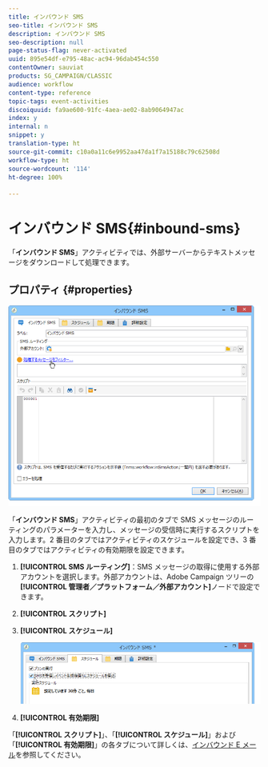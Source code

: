 ```yaml
---
title: インバウンド SMS
seo-title: インバウンド SMS
description: インバウンド SMS
seo-description: null
page-status-flag: never-activated
uuid: 895e54df-e795-48ac-ac94-96dab454c550
contentOwner: sauviat
products: SG_CAMPAIGN/CLASSIC
audience: workflow
content-type: reference
topic-tags: event-activities
discoiquuid: fa9ae600-91fc-4aea-ae02-8ab9064947ac
index: y
internal: n
snippet: y
translation-type: ht
source-git-commit: c10a0a11c6e9952aa47da1f7a15188c79c62508d
workflow-type: ht
source-wordcount: '114'
ht-degree: 100%

---
```



# インバウンド SMS{#inbound-sms}

「**インバウンド SMS**」アクティビティでは、外部サーバーからテキストメッセージをダウンロードして処理できます。

## プロパティ {#properties}

![](assets/sms_rec_edit.png)

「**インバウンド SMS**」アクティビティの最初のタブで SMS メッセージのルーティングのパラメーターを入力し、メッセージの受信時に実行するスクリプトを入力します。2 番目のタブではアクティビティのスケジュールを設定でき、3 番目のタブではアクティビティの有効期限を設定できます。

1. **[!UICONTROL SMS ルーティング]**：SMS メッセージの取得に使用する外部アカウントを選択します。外部アカウントは、Adobe Campaign ツリーの&#x200B;**[!UICONTROL 管理者／プラットフォーム／外部アカウント]**&#x200B;ノードで設定できます。
1. **[!UICONTROL スクリプト]**
1. **[!UICONTROL スケジュール]**

   ![](assets/sms_rec_edit_2.png)

1. **[!UICONTROL 有効期限]**

「**[!UICONTROL スクリプト]**」、「**[!UICONTROL スケジュール]**」および「**[!UICONTROL 有効期限]**」の各タブについて詳しくは、[インバウンド E メール](../../workflow/using/inbound-emails.md)を参照してください。
